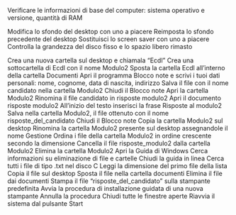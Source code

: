 Verificare le informazioni di base del computer: sistema operativo e versione, quantità di RAM

Modifica lo sfondo del desktop con uno a piacere
Reimposta lo sfondo precedente del desktop
Sostituisci lo screen saver con uno a piacere
Controlla la grandezza del disco fisso e lo spazio libero rimasto

Crea una nuova cartella sul desktop e chiamala “Ecdl”
Crea una sottocartella di Ecdl con il nome Modulo2
Sposta la cartella Ecdl all’interno della cartella Documenti
Apri il programma Blocco note e scrivi i tuoi dati personali: nome, cognome, data di nascita, indirizzo
Salva il file con il nome candidato nella cartella Modulo2
Chiudi il Blocco note
Apri la cartella Modulo2
Rinomina il file candidato in risposte modulo2
Apri il documento risposte modulo2
All’inizio del testo inserisci la frase Risposte al modulo2
Salva nella cartella Modulo2, il file ottenuto con il nome risposte_del_candidato
Chiudi il Blocco note
Copia la cartella Modulo2 sul desktop
Rinomina la cartella Modulo2 presente sul desktop assegnandole il nome Gestione
Ordina i file della cartella Modulo2 in ordine crescente secondo la dimensione
Cancella il file risposte_modulo2 dalla cartella Modulo2
Elimina la cartella Modulo2
Apri la Guida di Windows
Cerca informazioni su eliminazione di file e cartelle
Chiudi la guida in linea
Cerca tutti i file di tipo .txt nel disco C
Leggi la dimensione del primo file della lista
Copia il file sul desktop
Sposta il file nella cartella documenti
Elimina il file dai documenti
Stampa il file “risposte_del_candidato” sulla stampante predefinita
Avvia la procedura di installazione guidata di una nuova stampante
Annulla la procedura
Chiudi tutte le finestre aperte
Riavvia il sistema dal pulsante Start
